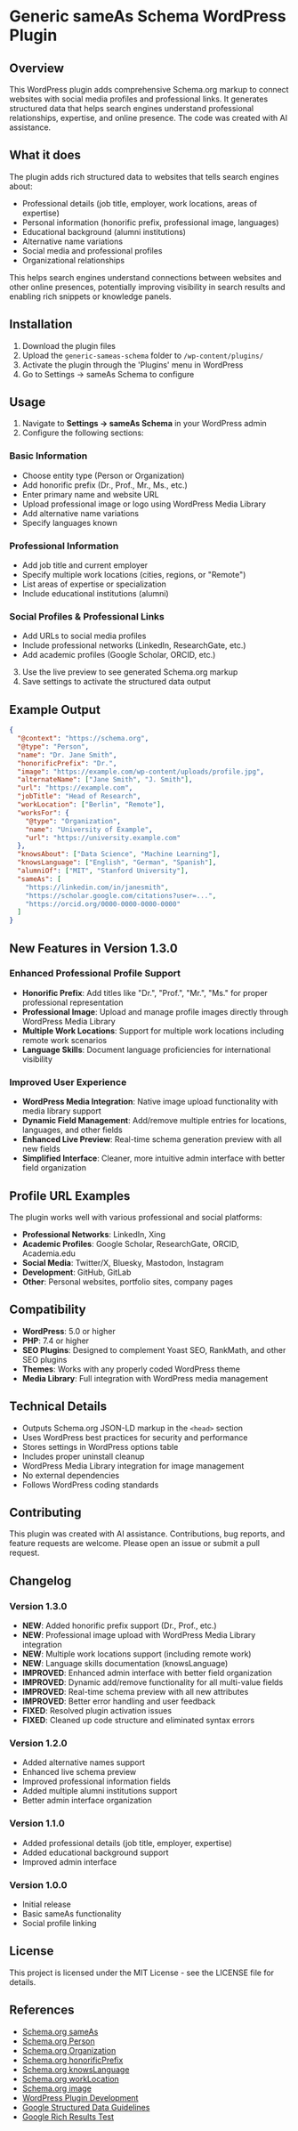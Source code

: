 # Generic sameAs Schema WordPress Plugin

## Overview

This WordPress plugin adds comprehensive Schema.org markup to connect websites with social media profiles and professional links. It generates structured data that helps search engines understand professional relationships, expertise, and online presence. The code was created with AI assistance.

## What it does

The plugin adds rich structured data to websites that tells search engines about:
- Professional details (job title, employer, work locations, areas of expertise)
- Personal information (honorific prefix, professional image, languages)
- Educational background (alumni institutions)  
- Alternative name variations
- Social media and professional profiles
- Organizational relationships

This helps search engines understand connections between websites and other online presences, potentially improving visibility in search results and enabling rich snippets or knowledge panels.

## Installation

1. Download the plugin files
2. Upload the `generic-sameas-schema` folder to `/wp-content/plugins/`
3. Activate the plugin through the 'Plugins' menu in WordPress
4. Go to Settings → sameAs Schema to configure

## Usage

1. Navigate to **Settings → sameAs Schema** in your WordPress admin
2. Configure the following sections:

### Basic Information
- Choose entity type (Person or Organization)
- Add honorific prefix (Dr., Prof., Mr., Ms., etc.)
- Enter primary name and website URL
- Upload professional image or logo using WordPress Media Library
- Add alternative name variations
- Specify languages known

### Professional Information  
- Add job title and current employer
- Specify multiple work locations (cities, regions, or "Remote")
- List areas of expertise or specialization
- Include educational institutions (alumni)

### Social Profiles & Professional Links
- Add URLs to social media profiles
- Include professional networks (LinkedIn, ResearchGate, etc.)
- Add academic profiles (Google Scholar, ORCID, etc.)

3. Use the live preview to see generated Schema.org markup
4. Save settings to activate the structured data output

## Example Output

```json
{
  "@context": "https://schema.org",
  "@type": "Person",
  "name": "Dr. Jane Smith",
  "honorificPrefix": "Dr.",
  "image": "https://example.com/wp-content/uploads/profile.jpg",
  "alternateName": ["Jane Smith", "J. Smith"],
  "url": "https://example.com",
  "jobTitle": "Head of Research",
  "workLocation": ["Berlin", "Remote"],
  "worksFor": {
    "@type": "Organization",
    "name": "University of Example",
    "url": "https://university.example.com"
  },
  "knowsAbout": ["Data Science", "Machine Learning"],
  "knowsLanguage": ["English", "German", "Spanish"],
  "alumniOf": ["MIT", "Stanford University"],
  "sameAs": [
    "https://linkedin.com/in/janesmith",
    "https://scholar.google.com/citations?user=...",
    "https://orcid.org/0000-0000-0000-0000"
  ]
}
```

## New Features in Version 1.3.0

### Enhanced Professional Profile Support
- **Honorific Prefix**: Add titles like "Dr.", "Prof.", "Mr.", "Ms." for proper professional representation
- **Professional Image**: Upload and manage profile images directly through WordPress Media Library
- **Multiple Work Locations**: Support for multiple work locations including remote work scenarios
- **Language Skills**: Document language proficiencies for international visibility

### Improved User Experience
- **WordPress Media Integration**: Native image upload functionality with media library support
- **Dynamic Field Management**: Add/remove multiple entries for locations, languages, and other fields
- **Enhanced Live Preview**: Real-time schema generation preview with all new fields
- **Simplified Interface**: Cleaner, more intuitive admin interface with better field organization

## Profile URL Examples

The plugin works well with various professional and social platforms:

- **Professional Networks**: LinkedIn, Xing
- **Academic Profiles**: Google Scholar, ResearchGate, ORCID, Academia.edu
- **Social Media**: Twitter/X, Bluesky, Mastodon, Instagram
- **Development**: GitHub, GitLab
- **Other**: Personal websites, portfolio sites, company pages

## Compatibility

- **WordPress**: 5.0 or higher
- **PHP**: 7.4 or higher
- **SEO Plugins**: Designed to complement Yoast SEO, RankMath, and other SEO plugins
- **Themes**: Works with any properly coded WordPress theme
- **Media Library**: Full integration with WordPress media management

## Technical Details

- Outputs Schema.org JSON-LD markup in the `<head>` section
- Uses WordPress best practices for security and performance
- Stores settings in WordPress options table
- Includes proper uninstall cleanup
- WordPress Media Library integration for image management
- No external dependencies
- Follows WordPress coding standards

## Contributing

This plugin was created with AI assistance. Contributions, bug reports, and feature requests are welcome. Please open an issue or submit a pull request.

## Changelog

### Version 1.3.0
- **NEW**: Added honorific prefix support (Dr., Prof., etc.)
- **NEW**: Professional image upload with WordPress Media Library integration
- **NEW**: Multiple work locations support (including remote work)
- **NEW**: Language skills documentation (knowsLanguage)
- **IMPROVED**: Enhanced admin interface with better field organization
- **IMPROVED**: Dynamic add/remove functionality for all multi-value fields
- **IMPROVED**: Real-time schema preview with all new attributes
- **IMPROVED**: Better error handling and user feedback
- **FIXED**: Resolved plugin activation issues
- **FIXED**: Cleaned up code structure and eliminated syntax errors

### Version 1.2.0
- Added alternative names support
- Enhanced live schema preview
- Improved professional information fields
- Added multiple alumni institutions support
- Better admin interface organization

### Version 1.1.0
- Added professional details (job title, employer, expertise)
- Added educational background support
- Improved admin interface

### Version 1.0.0
- Initial release
- Basic sameAs functionality
- Social profile linking

## License

This project is licensed under the MIT License - see the LICENSE file for details.

## References

- [Schema.org sameAs](https://schema.org/sameAs)
- [Schema.org Person](https://schema.org/Person)
- [Schema.org Organization](https://schema.org/Organization)
- [Schema.org honorificPrefix](https://schema.org/honorificPrefix)
- [Schema.org knowsLanguage](https://schema.org/knowsLanguage)
- [Schema.org workLocation](https://schema.org/workLocation)
- [Schema.org image](https://schema.org/image)
- [WordPress Plugin Development](https://developer.wordpress.org/plugins/)
- [Google Structured Data Guidelines](https://developers.google.com/search/docs/appearance/structured-data)
- [Google Rich Results Test](https://search.google.com/test/rich-results)
